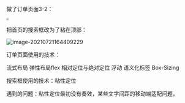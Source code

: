 做了订单页面3-2：

<img src="E:\ZhiLiaoTang\ForJobs\formal\移动端补充\3-2.png" style="zoom:40%;" />



把首页的搜索框改为了粘在顶部：

![image-20210721164409229](C:\Users\Administrator\AppData\Roaming\Typora\typora-user-images\image-20210721164409229.png)

订单页面使用的技术：

流式布局    弹性布局flex     相对定位与绝对定位    浮动  语义化标签    Box-Sizing

搜索框使用的技术：粘性定位    

遇到的问题：粘性定位最初没有奏效，某些文字间距的移动端适配问题，